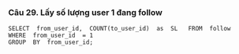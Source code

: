 ### Câu 29. Lấy số lượng user 1 đang follow
```
SELECT  from_user_id,  COUNT(to_user_id)  as  SL   FROM  follow
WHERE  from_user_id  = 1
GROUP  BY  from_user_id;
```
